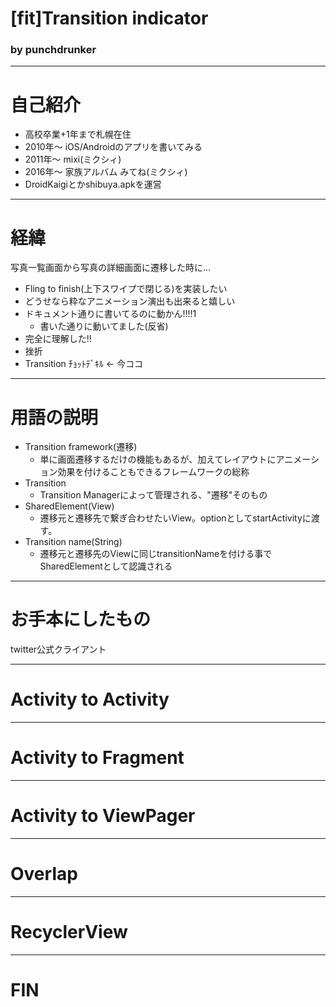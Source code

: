 # [fit]Transition indicator

### by punchdrunker

---

# 自己紹介

- 高校卒業+1年まで札幌在住
- 2010年〜 iOS/Androidのアプリを書いてみる
- 2011年〜 mixi(ミクシィ)
- 2016年〜 家族アルバム みてね(ミクシィ)
- DroidKaigiとかshibuya.apkを運営

---

# 経緯

写真一覧画面から写真の詳細画面に遷移した時に...

- Fling to finish(上下スワイプで閉じる)を実装したい
- どうせなら粋なアニメーション演出も出来ると嬉しい
- ドキュメント通りに書いてるのに動かん!!!!1
  - 書いた通りに動いてました(反省)
- 完全に理解した!!
- 挫折
- Transition ﾁｮｯﾄﾃﾞｷﾙ ← 今ココ

---

# 用語の説明

- Transition framework(遷移)
  - 単に画面遷移するだけの機能もあるが、加えてレイアウトにアニメーション効果を付けることもできるフレームワークの総称
- Transition
  - Transition Managerによって管理される、"遷移"そのもの
- SharedElement(View)
  - 遷移元と遷移先で繋ぎ合わせたいView。optionとしてstartActivityに渡す。
- Transition name(String)
  - 遷移元と遷移先のViewに同じtransitionNameを付ける事でSharedElementとして認識される

---

# お手本にしたもの

twitter公式クライアント

---

# Activity to Activity

---

# Activity to Fragment

---

# Activity to ViewPager

---

# Overlap

---

# RecyclerView

---

# FIN
